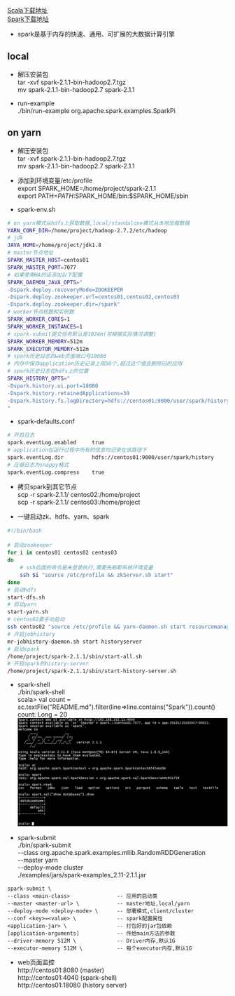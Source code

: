 [Scala下载地址](http://www.scala-lang.org/)  
[Spark下载地址](http://spark.apache.org/)
- spark是基于内存的快速、通用、可扩展的大数据计算引擎

## local
- 解压安装包  
tar -xvf spark-2.1.1-bin-hadoop2.7.tgz  
mv spark-2.1.1-bin-hadoop2.7 spark-2.1.1

- run-example  
./bin/run-example org.apache.spark.examples.SparkPi  

## on yarn
- 解压安装包  
tar -xvf spark-2.1.1-bin-hadoop2.7.tgz  
mv spark-2.1.1-bin-hadoop2.7 spark-2.1.1

- 添加到环境变量/etc/profile  
export SPARK_HOME=/home/project/spark-2.1.1  
export PATH=$PATH:$SPARK_HOME/bin:$SPARK_HOME/sbin

- spark-env.sh  
```bash
# on yarn模式从hdfs上获取数据,local/standalone模式从本地加载数据
YARN_CONF_DIR=/home/project/hadoop-2.7.2/etc/hadoop
# jdk
JAVA_HOME=/home/project/jdk1.8
# master节点地址
SPARK_MASTER_HOST=centos01
SPARK_MASTER_PORT=7077
# 如果使用HA的话添加以下配置
SPARK_DAEMON_JAVA_OPTS="
-Dspark.deploy.recoveryMode=ZOOKEEPER 
-Dspark.deploy.zookeeper.url=centos01,centos02,centos03 
-Dspark.deploy.zookeeper.dir=/spark"
# worker节点核数和实例数
SPARK_WORKER_CORES=1
SPARK_WORKER_INSTANCES=1
# spark-submit提交任务默认是1024m(可根据实际情况调整)
SPARK_WORKER_MEMORY=512m  
SPARK_EXECUTOR_MEMORY=512m
# spark历史日志的web页面端口号18080
# 内存中保存application历史记录上限30个,超过这个值会删除旧的应用
# spark历史日志在hdfs上的位置
SPARK_HISTORY_OPTS="
-Dspark.history.ui.port=18080
-Dspark.history.retainedApplications=30
-Dspark.history.fs.logDirectory=hdfs://centos01:9000/user/spark/history
"
```
- spark-defaults.conf
```bash
# 开启日志
spark.eventLog.enabled     true
# application在运行过程中所有的信息均记录在该路径下
spark.eventLog.dir         hdfs://centos01:9000/user/spark/history   
# 压缩日志为snappy格式
spark.eventLog.compress    true
```

- 拷贝spark到其它节点  
scp -r spark-2.1.1/ centos02:/home/project  
scp -r spark-2.1.1/ centos03:/home/project

- 一键启动zk、hdfs、yarn、spark  
```bash
#!/bin/bash

# 启动zookeeper
for i in centos01 centos02 centos03
do
    # ssh后面的命令是未登录执行,需要先刷新系统环境变量
    ssh $i "source /etc/profile && zkServer.sh start"
done
# 启动hdfs
start-dfs.sh
# 启动yarn
start-yarn.sh
# centos02要手动启动
ssh centos02 "source /etc/profile && yarn-daemon.sh start resourcemanager"
# 开启jobhistory
mr-jobhistory-daemon.sh start historyserver
# 启动spark
/home/project/spark-2.1.1/sbin/start-all.sh
# 开启spark的history-server
/home/project/spark-2.1.1/sbin/start-history-server.sh
```
- spark-shell  
./bin/spark-shell  
scala> val count = sc.textFile("README.md").filter(line=>line.contains("Spark")).count()  
count: Long = 20   
![](images/spark-shell.png)

- spark-submit  
./bin/spark-submit \
--class org.apache.spark.examples.mllib.RandomRDDGeneration \
--master yarn \
--deploy-mode cluster \
./examples/jars/spark-examples_2.11-2.1.1.jar  
```angular2html
spark-submit \
--class <main-class>               -- 应用的启动类
--master <master-url> \            -- master地址,local/yarn
--deploy-mode <deploy-mode> \      -- 部署模式,client/cluster
--conf <key>=<value> \             -- spark配置属性
<application-jar> \                -- 打包好的jar包依赖
[application-arguments]            -- 传给main方法的参数
--driver-memory 512M \             -- Driver内存,默认1G
--executor-memory 512M \           -- 每个executor内存,默认1G
```

- web页面监控  
http://centos01:8080 (master)  
http://centos01:4040 (spark-shell)  
http://centos01:18080 (history server)
